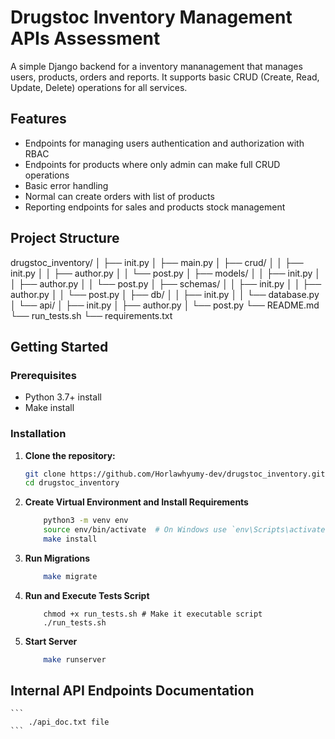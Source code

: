 # Drugstoc Inventory Management APIs Assessment

A simple Django backend for a inventory mananagement that manages users, products, orders and reports. It supports basic CRUD (Create, Read, Update, Delete) operations for all services.

## Features

- Endpoints for managing users authentication and authorization with RBAC
- Endpoints for products where only admin can make full CRUD operations
- Basic error handling
- Normal can create orders with list of products
- Reporting endpoints for sales and products stock management

## Project Structure

drugstoc_inventory/
│ ├── init.py
│ ├── main.py
│ ├── crud/
│ │ ├── init.py
│ │ ├── author.py
│ │ └── post.py
│ ├── models/
│ │ ├── init.py
│ │ ├── author.py
│ │ └── post.py
│ ├── schemas/
│ │ ├── init.py
│ │ ├── author.py
│ │ └── post.py
│ ├── db/
│ │ ├── init.py
│ │ └── database.py
│ └── api/
│ ├── init.py
│ ├── author.py
│ └── post.py
└── README.md
└── run_tests.sh
└── requirements.txt


## Getting Started

### Prerequisites

- Python 3.7+ install
- Make install

### Installation

1. **Clone the repository:**

   ```bash
   git clone https://github.com/Horlawhyumy-dev/drugstoc_inventory.git
   cd drugstoc_inventory


2.  **Create Virtual Environment and Install Requirements**
    ```bash
        python3 -m venv env
        source env/bin/activate  # On Windows use `env\Scripts\activate`
        make install
    ```

3. **Run Migrations**
    ```bash
        make migrate
    ```

4. **Run and Execute Tests Script**

    ```
        chmod +x run_tests.sh # Make it executable script
        ./run_tests.sh
    ```

5. **Start Server**

    ```bash
        make runserver
    ```

## Internal API Endpoints Documentation

    ```
        ./api_doc.txt file
    ```